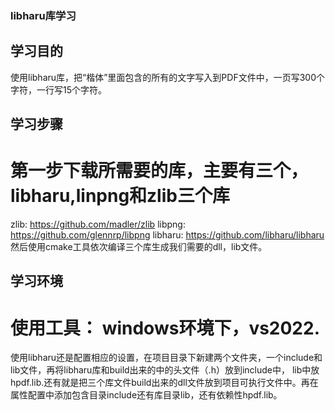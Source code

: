 ### libharu库学习

##  学习目的
使用libharu库，把“楷体”里面包含的所有的文字写入到PDF文件中，一页写300个字符，一行写15个字符。

##  学习步骤
  # 第一步下载所需要的库，主要有三个，libharu,linpng和zlib三个库
  zlib: https://github.com/madler/zlib
  libpng: https://github.com/glennrp/libpng
  libharu: https://github.com/libharu/libharu
  然后使用cmake工具依次编译三个库生成我们需要的dll，lib文件。

## 学习环境
  # 使用工具： windows环境下，vs2022.
  使用libharu还是配置相应的设置，在项目目录下新建两个文件夹，一个include和lib文件，再将libharu库和build出来的中的头文件（.h）放到include中，
  lib中放hpdf.lib.还有就是把三个库文件build出来的dll文件放到项目可执行文件中。再在属性配置中添加包含目录include还有库目录lib，还有依赖性hpdf.lib。


  


  

